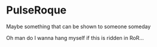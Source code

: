 # PulseRoque
Maybe something that can be shown to someone someday 

Oh man do I wanna hang myself if this is ridden in RoR...
